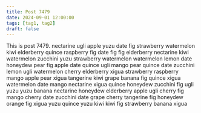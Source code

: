 ```yaml
---
title: Post 7479
date: 2024-09-01 12:00:00
tags: [tag1, tag2]
draft: false
---
```

This is post 7479.
nectarine
ugli
apple
yuzu
date
fig
strawberry
watermelon
kiwi
elderberry
quince
raspberry
fig
date
fig
fig
elderberry
nectarine
kiwi
watermelon
zucchini
yuzu
strawberry
watermelon
watermelon
lemon
date
honeydew
pear
fig
apple
date
quince
ugli
mango
pear
quince
date
zucchini
lemon
ugli
watermelon
cherry
elderberry
xigua
strawberry
raspberry
mango
apple
pear
xigua
tangerine
kiwi
grape
banana
fig
quince
xigua
watermelon
date
mango
nectarine
xigua
quince
honeydew
zucchini
fig
ugli
yuzu
yuzu
banana
nectarine
honeydew
elderberry
apple
ugli
cherry
fig
mango
cherry
date
zucchini
date
grape
cherry
tangerine
fig
honeydew
orange
fig
xigua
yuzu
quince
yuzu
kiwi
kiwi
fig
strawberry
banana
xigua
